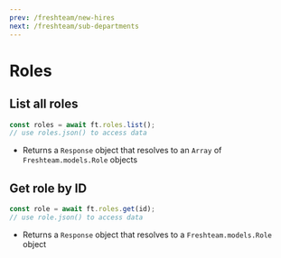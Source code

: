 ```yaml
---
prev: /freshteam/new-hires
next: /freshteam/sub-departments
---
```


# Roles

## List all roles

```js
const roles = await ft.roles.list();
// use roles.json() to access data
```

- Returns a `Response` object that resolves to an `Array` of `Freshteam.models.Role` objects

## Get role by ID

```js
const role = await ft.roles.get(id);
// use role.json() to access data
```

- Returns a `Response` object that resolves to a `Freshteam.models.Role` object
